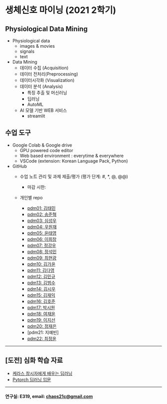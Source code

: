 # 생체신호 마이닝 (2021 2학기)

## Physiological Data Mining
* Physiological data
  - images & movies
  - signals
  - text
* Data Mining
  - 데이터 수집 (Acquisition)
  - 데이터 전처리(Preprocessing)
  - 데이터시각화 (Visualization)
  - 데이터 분석 (Analysis)
    * 특징 추출 및 머신러닝
    * 딥러닝
    * AutoML
  - AI 모델 기반 WEB 서비스
    * streamlit
    
## 수업 도구
* Google Colab & Google drive
  - GPU powered code editor
  - Web based environment : everytime & everywhere
  - VSCode (extension: Korean Language Pack, Python)
* GitHub
  - 수업 노트 관리 및 과제 제출/평가 (평가 단계: #, *, @, @@)
    * 마감 시한: 
    
  - 개인별 repo  
    * [pdm01: 김태민](https://github.com/KTM001/PDM01)
    * [pdm02: 송준혁](https://github.com/916jun/pdm02)
    * [pdm03: 심성우](https://github.com/pdm03/pdm03)
    * [pdm04: 우원재](https://github.com/SALRIGO/pdm04)
    * [pdm05: 윤태영](https://github.com/xodud5654/PDM05)
    * [pdm06: 이희창](https://github.com/Hee0305/PDM06)
    * [pdm07: 정강우](https://github.com/junggangwo/pdm07)
    * [pdm08: 정석민](https://github.com/seokmin1/PDM08)
    * [pdm09: 최현광](https://github.com/choihyungwang/pdm09)
    * [pdm10: 김가윤](https://github.com/20193253/pdm10)
    * [pdm11: 김다영](https://github.com/dayeong918/pdm011)
    * [pdm12: 김민규](https://github.com/Skystar728/pdm12)
    * [pdm13: 김범수](https://github.com/bum3632/pdm13)
    * [pdm14: 김시우](https://github.com/loosiu/pdm14)
    * [pdm15: 김재익](https://github.com/kim0129s/pdm15)
    * [pdm16: 김호준](https://github.com/hojoooon/PDM16)
    * [pdm17: 박시원](https://github.com/w2j1y12/pdm17)
    * [pdm18: 여채윤](https://github.com/ducodbs0516/pdm18)
    * [pdm19: 이지선](https://github.com/jiseon0516/pdm19)
    * [pdm20: 정재은](https://github.com/joung-jaeeun/pdm20)
    * [pdm21: 지예빈]
    * [pdm22: 최정윤](https://github.com/yoon0411/pdm22)
 ---
 
 ## [도전] 심화 학습 자료

 - [케라스 창시자에게 배우는 딥러닝](https://github.com/rickiepark/deep-learning-with-python-notebooks)  
 - [Pytorch 딥러닝 입문](https://github.com/Justin-A/DeepLearning101)  
 
 ---
  #### 연구실: E319, email: chaos21c@gmail.com
 
